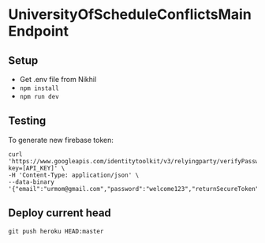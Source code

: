 # UniversityOfScheduleConflictsMainEndpoint
## Setup
* Get .env file from Nikhil
* `npm install`
* `npm run dev`

## Testing

To generate new firebase token:
```
curl 'https://www.googleapis.com/identitytoolkit/v3/relyingparty/verifyPassword?key=[API_KEY]' \
-H 'Content-Type: application/json' \
--data-binary '{"email":"urmom@gmail.com","password":"welcome123","returnSecureToken":true}'
```

## Deploy current head
`git push heroku HEAD:master`